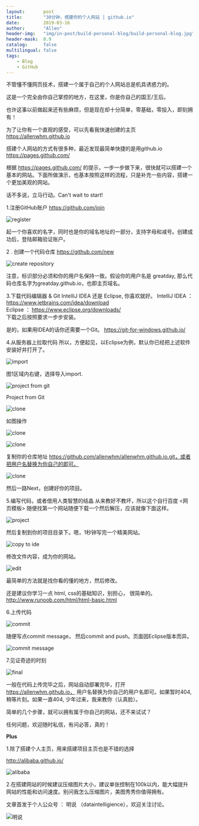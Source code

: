 ```yaml
---
layout:       post
title:        "30分钟，搭建你的个人网站 | github.io"
date:         2019-03-16
author:       "Allen"
header-img:   "img/in-post/build-personal-blog/build-personal-blog.jpg"
header-mask:  0.9
catalog:      false
multilingual: false
tags:
    - Blog
    - GitHub
---
```


不管懂不懂网页技术，搭建一个属于自己的个人网站总是机具诱惑力的。

这是一个完全由你自己掌控的地方，在这里，你是你自己的国王/王后。

也许这事以前做起来还有些麻烦，但是现在却十分简单，零基础，零投入，即刻拥有！

为了让你有一个直观的感受，可以先看我快速创建的主页 https://allenwhm.github.io

搭建个人网站的方式有很多种，最近发现最简单快捷的是用github.io https://pages.github.com/ 

根据 https://pages.github.com/ 的提示，一步一步做下来，很快就可以搭建一个基本的网站。下面所做演示，也基本按照这样的流程，只是补充一些内容，搭建一个更加美观的网站。

话不多说，立马行动。Can't wait to start!

1.注册GitHub账户
https://github.com/join

![register](http://img.blog.csdn.net/20170812211800107?watermark/2/text/aHR0cDovL2Jsb2cuY3Nkbi5uZXQvTWVldF9N/font/5a6L5L2T/fontsize/400/fill/I0JBQkFCMA==/dissolve/70/gravity/SouthEast)

起一个你喜欢的名字，同时也是你的域名地址的一部分，支持字母和减号。创建成功后，登陆邮箱验证账户。

2 . 创建一个代码仓库
https://github.com/new

![create repository](http://img.blog.csdn.net/20170812212039453?watermark/2/text/aHR0cDovL2Jsb2cuY3Nkbi5uZXQvTWVldF9N/font/5a6L5L2T/fontsize/400/fill/I0JBQkFCMA==/dissolve/70/gravity/SouthEast)

注意，标识部分必须和你的用户名保持一致。假设你的用户名是 greatday, 那么代码仓库名字为greatday.github.io，也即主页域名。

3.下载代码编辑器 & Git 
IntelliJ IDEA 还是 Eclipse, 你喜欢就好。
IntelliJ IDEA ： https://www.jetbrains.com/idea/download     
Eclipse ： https://www.eclipse.org/downloads/         
下载之后按照要求一步步安装。

是的，如果用IDEA的话你还需要一个Git。
https://git-for-windows.github.io/

4.从服务器上拉取代码
所以，方便起见，以Eclipse为例，默认你已经把上述软件安装好并打开了。

![import](http://img.blog.csdn.net/20170812212103119?watermark/2/text/aHR0cDovL2Jsb2cuY3Nkbi5uZXQvTWVldF9N/font/5a6L5L2T/fontsize/400/fill/I0JBQkFCMA==/dissolve/70/gravity/SouthEast)

图1区域内右键，选择导入import.

![project from git](http://img.blog.csdn.net/20170812212122829?watermark/2/text/aHR0cDovL2Jsb2cuY3Nkbi5uZXQvTWVldF9N/font/5a6L5L2T/fontsize/400/fill/I0JBQkFCMA==/dissolve/70/gravity/SouthEast)

Project from Git

![clone](http://img.blog.csdn.net/20170812212135077?watermark/2/text/aHR0cDovL2Jsb2cuY3Nkbi5uZXQvTWVldF9N/font/5a6L5L2T/fontsize/400/fill/I0JBQkFCMA==/dissolve/70/gravity/SouthEast)

如图操作

![clone](http://img.blog.csdn.net/20170812212230947?watermark/2/text/aHR0cDovL2Jsb2cuY3Nkbi5uZXQvTWVldF9N/font/5a6L5L2T/fontsize/400/fill/I0JBQkFCMA==/dissolve/70/gravity/SouthEast)

![clone](http://img.blog.csdn.net/20170812212250178?watermark/2/text/aHR0cDovL2Jsb2cuY3Nkbi5uZXQvTWVldF9N/font/5a6L5L2T/fontsize/400/fill/I0JBQkFCMA==/dissolve/70/gravity/SouthEast)

复制你的仓库地址 https://github.com/allenwhm/allenwhm.github.io.git，或者把用户名替换为你自己的即可。

![clone](http://img.blog.csdn.net/20170812212304942?watermark/2/text/aHR0cDovL2Jsb2cuY3Nkbi5uZXQvTWVldF9N/font/5a6L5L2T/fontsize/400/fill/I0JBQkFCMA==/dissolve/70/gravity/SouthEast)

然后一路Next，创建好你的项目。

5.编写代码，或者借用人类智慧的结晶
从来教好不教坏，所以这个自行百度 <网页模板> 随便找第一个网站随便下载一个然后解压，应该就像下面这样。

![project](http://img.blog.csdn.net/20170812212408562?watermark/2/text/aHR0cDovL2Jsb2cuY3Nkbi5uZXQvTWVldF9N/font/5a6L5L2T/fontsize/400/fill/I0JBQkFCMA==/dissolve/70/gravity/SouthEast)

然后复制到你的项目目录下。嗯，1秒钟写完一个精美网站。

![copy to ide](http://img.blog.csdn.net/20170812212422111?watermark/2/text/aHR0cDovL2Jsb2cuY3Nkbi5uZXQvTWVldF9N/font/5a6L5L2T/fontsize/400/fill/I0JBQkFCMA==/dissolve/70/gravity/SouthEast)

修改文件内容，成为你的网站。

![edit](http://img.blog.csdn.net/20170812212458807?watermark/2/text/aHR0cDovL2Jsb2cuY3Nkbi5uZXQvTWVldF9N/font/5a6L5L2T/fontsize/400/fill/I0JBQkFCMA==/dissolve/70/gravity/SouthEast)

最简单的方法就是找你看的懂的地方，然后修改。

还是建议你学习一点 html, css的基础知识，别担心， 很简单的。http://www.runoob.com/html/html-basic.html 

6.上传代码

![commit](http://img.blog.csdn.net/20170812212528920?watermark/2/text/aHR0cDovL2Jsb2cuY3Nkbi5uZXQvTWVldF9N/font/5a6L5L2T/fontsize/400/fill/I0JBQkFCMA==/dissolve/70/gravity/SouthEast)

随便写点commit message， 然后commit and push。页面因Eclipse版本而异。

![commit message](http://img.blog.csdn.net/20170812212550892?watermark/2/text/aHR0cDovL2Jsb2cuY3Nkbi5uZXQvTWVldF9N/font/5a6L5L2T/fontsize/400/fill/I0JBQkFCMA==/dissolve/70/gravity/SouthEast)

7.见证奇迹的时刻

![final](http://img.blog.csdn.net/20170812212617164?watermark/2/text/aHR0cDovL2Jsb2cuY3Nkbi5uZXQvTWVldF9N/font/5a6L5L2T/fontsize/400/fill/I0JBQkFCMA==/dissolve/70/gravity/SouthEast)

一般在代码上传完毕之后，网站自动部署完毕，打开 https://allenwhm.github.io， 用户名替换为你自己的用户名即可。如果暂时404, 稍等片刻。如果一直404, 少年过来，我来教你（认真脸）。

简单的几个步骤，就可以拥有属于你自己的网站，还不来试试？

任何问题，欢迎随时私信，有问必答，真的！

**Plus**

1.除了搭建个人主页，用来搭建项目主页也是不错的选择

http://alibaba.github.io/

![alibaba](http://img.blog.csdn.net/20170812212641630?watermark/2/text/aHR0cDovL2Jsb2cuY3Nkbi5uZXQvTWVldF9N/font/5a6L5L2T/fontsize/400/fill/I0JBQkFCMA==/dissolve/70/gravity/SouthEast)

2.在搭建网站的时候建议压缩图片大小，建议单张控制在100k以内，能大幅提升网站的性能和访问速度。别问我怎么压缩图片，美图秀秀你值得拥有。

文章首发于个人公众号 ： 明说 （dataintelligience），欢迎关注讨论。

![明说](http://img.blog.csdn.net/20170812104118765?watermark/2/text/aHR0cDovL2Jsb2cuY3Nkbi5uZXQvTWVldF9N/font/5a6L5L2T/fontsize/400/fill/I0JBQkFCMA==/dissolve/70/gravity/SouthEast)
